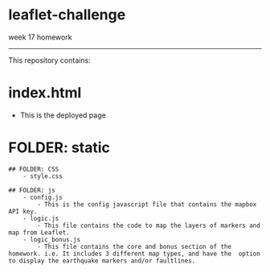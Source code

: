 # leaflet-challenge
week 17 homework

******************************
This repository contains: 

# index.html 
- This is the deployed page

# FOLDER: static

    ## FOLDER: CSS
        - style.css
    
    ## FOLDER: js
        - config.js
            - This is the config javascript file that contains the mapbox API key.
        - logic.js
            - This file contains the code to map the layers of markers and map from Leaflet.
        - logic_bonus.js
            - This file contains the core and bonus section of the homework. i.e. It includes 3 different map types, and have the  option to display the earthquake markers and/or faultlines.
